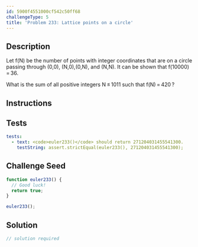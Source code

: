 ```yaml
---
id: 5900f4551000cf542c50ff68
challengeType: 5
title: 'Problem 233: Lattice points on a circle'
---
```


## Description
<section id='description'>
Let f(N) be the number of points with integer coordinates that are on a circle passing through (0,0), (N,0),(0,N), and (N,N).
It can be shown that f(10000) = 36.

What is the sum of all positive integers N ≤ 1011 such that f(N) = 420 ?
</section>

## Instructions
<section id='instructions'>

</section>

## Tests
<section id='tests'>

```yml
tests:
  - text: <code>euler233()</code> should return 271204031455541300.
    testString: assert.strictEqual(euler233(), 271204031455541300);

```

</section>

## Challenge Seed
<section id='challengeSeed'>

<div id='js-seed'>

```js
function euler233() {
  // Good luck!
  return true;
}

euler233();
```

</div>



</section>

## Solution
<section id='solution'>

```js
// solution required
```
</section>
